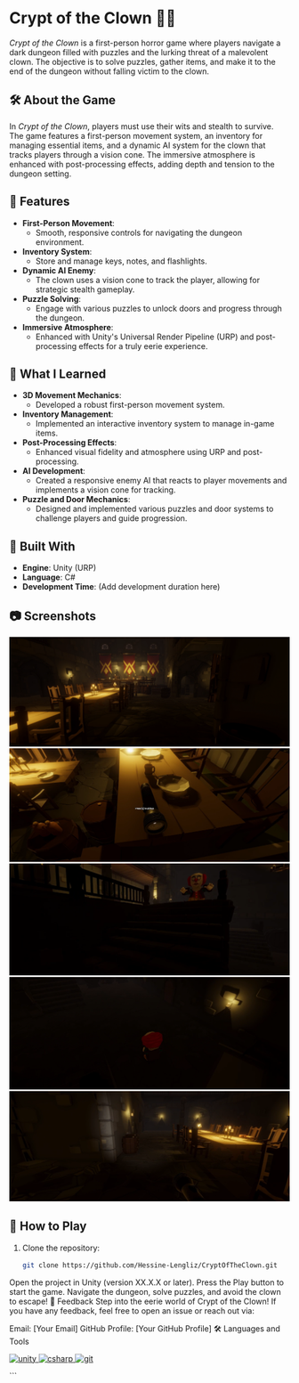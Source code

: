 # Crypt of the Clown 🤡🔐

*Crypt of the Clown* is a first-person horror game where players navigate a dark dungeon filled with puzzles and the lurking threat of a malevolent clown. The objective is to solve puzzles, gather items, and make it to the end of the dungeon without falling victim to the clown.

## 🛠️ About the Game

In *Crypt of the Clown*, players must use their wits and stealth to survive. The game features a first-person movement system, an inventory for managing essential items, and a dynamic AI system for the clown that tracks players through a vision cone. The immersive atmosphere is enhanced with post-processing effects, adding depth and tension to the dungeon setting.

## 🎯 Features

- **First-Person Movement**:
  - Smooth, responsive controls for navigating the dungeon environment.
- **Inventory System**:
  - Store and manage keys, notes, and flashlights.
- **Dynamic AI Enemy**:
  - The clown uses a vision cone to track the player, allowing for strategic stealth gameplay.
- **Puzzle Solving**:
  - Engage with various puzzles to unlock doors and progress through the dungeon.
- **Immersive Atmosphere**:
  - Enhanced with Unity's Universal Render Pipeline (URP) and post-processing effects for a truly eerie experience.

## 🚀 What I Learned

- **3D Movement Mechanics**:
  - Developed a robust first-person movement system.
- **Inventory Management**:
  - Implemented an interactive inventory system to manage in-game items.
- **Post-Processing Effects**:
  - Enhanced visual fidelity and atmosphere using URP and post-processing.
- **AI Development**:
  - Created a responsive enemy AI that reacts to player movements and implements a vision cone for tracking.
- **Puzzle and Door Mechanics**:
  - Designed and implemented various puzzles and door systems to challenge players and guide progression.

## 🔧 Built With

- **Engine**: Unity (URP)
- **Language**: C#
- **Development Time**: (Add development duration here)

## 📷 Screenshots

![WhatARide4](./Imgs/clown.png)
![WhatARide4](./Imgs/clown1.png)
![WhatARide4](./Imgs/clown2.png)
![WhatARide4](./Imgs/clown3.png)
![WhatARide4](./Imgs/clown4.png)

## 📂 How to Play

1. Clone the repository:
   ```bash
   git clone https://github.com/Hessine-Lengliz/CryptOfTheClown.git
Open the project in Unity (version XX.X.X or later).
Press the Play button to start the game.
Navigate the dungeon, solve puzzles, and avoid the clown to escape!
📢 Feedback
Step into the eerie world of Crypt of the Clown! If you have any feedback, feel free to open an issue or reach out via:

Email: [Your Email]
GitHub Profile: [Your GitHub Profile]
🛠️ Languages and Tools
<p align="left"> <a href="https://unity.com/" target="_blank" rel="noreferrer"> <img src="https://www.vectorlogo.zone/logos/unity3d/unity3d-icon.svg" alt="unity" width="40" height="40"/> </a> <a href="https://www.cprogramming.com/" target="_blank" rel="noreferrer"> <img src="https://raw.githubusercontent.com/devicons/devicon/master/icons/csharp/csharp-original.svg" alt="csharp" width="40" height="40"/> </a> <a href="https://git-scm.com/" target="_blank" rel="noreferrer"> <img src="https://www.vectorlogo.zone/logos/git-scm/git-scm-icon.svg" alt="git" width="40" height="40"/> </a> </p> ```
